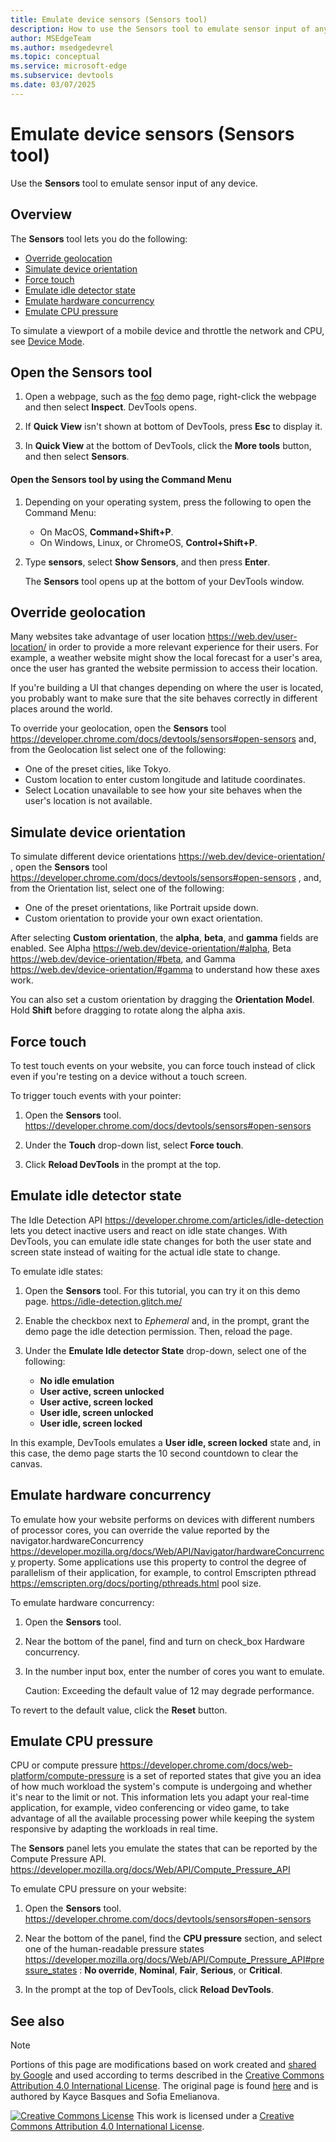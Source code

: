 ```yaml
---
title: Emulate device sensors (Sensors tool)
description: How to use the Sensors tool to emulate sensor input of any device, in Microsoft Edge DevTools.
author: MSEdgeTeam
ms.author: msedgedevrel
ms.topic: conceptual
ms.service: microsoft-edge
ms.subservice: devtools
ms.date: 03/07/2025
---
```

<!-- this article was created on 05/11/2021 by moving a section out from the "Accessibility reference" article (reference.md) -->
<!-- Copyright Kayce Basques and Sofia Emelianova

   Licensed under the Apache License, Version 2.0 (the "License");
   you may not use this file except in compliance with the License.
   You may obtain a copy of the License at

       https://www.apache.org/licenses/LICENSE-2.0

   Unless required by applicable law or agreed to in writing, software
   distributed under the License is distributed on an "AS IS" BASIS,
   WITHOUT WARRANTIES OR CONDITIONS OF ANY KIND, either express or implied.
   See the License for the specific language governing permissions and
   limitations under the License.  -->
# Emulate device sensors (Sensors tool)

Use the **Sensors** tool to emulate sensor input of any device.

<!-- ![The Sensors tool](todo: png) -->


<!-- ====================================================================== -->
## Overview

The **Sensors** tool lets you do the following:

* [Override geolocation](#override-geolocation)
* [Simulate device orientation](#simulate-device-orientation)
* [Force touch](#force-touch)
* [Emulate idle detector state](#emulate-idle-detector-state)
* [Emulate hardware concurrency](#emulate-hardware-concurrency)
* [Emulate CPU pressure](#emulate-cpu-pressure)

To simulate a viewport of a mobile device and throttle the network and CPU, see [Device Mode](https://developer.chrome.com/docs/devtools/device-mode).


<!-- ====================================================================== -->
## Open the Sensors tool

1. Open a webpage, such as the [foo]() demo page, right-click the webpage and then select **Inspect**.  DevTools opens.

1. If **Quick View** isn't shown at bottom of DevTools, press **Esc** to display it.

1. In **Quick View** at the bottom of DevTools, click the **More tools** button, and then select **Sensors**.


#### Open the Sensors tool by using the Command Menu

1. Depending on your operating system, press the following to open the Command Menu:
   * On MacOS, **Command+Shift+P**.
   * On Windows, Linux, or ChromeOS, **Control+Shift+P**.

   <!-- ![Using the Command Menu to open the Sensors tool](todo: png) -->

1. Type **sensors**, select **Show Sensors**, and then press **Enter**.

   The **Sensors** tool opens up at the bottom of your DevTools window.


<!-- ====================================================================== -->
## Override geolocation

Many websites take advantage of user location https://web.dev/user-location/ in order to provide a more relevant experience for their users. For example, a weather website might show the local forecast for a user's area, once the user has granted the website permission to access their location.

If you're building a UI that changes depending on where the user is located, you probably want to make sure that the site behaves correctly in different places around the world.

To override your geolocation, open the **Sensors** tool https://developer.chrome.com/docs/devtools/sensors#open-sensors and, from the Geolocation list select one of the following:

* One of the preset cities, like Tokyo.
* Custom location to enter custom longitude and latitude coordinates.
* Select Location unavailable to see how your site behaves when the user's location is not available.

<!-- ![Selecting 'Tokyo' from the 'Geolocation' list](todo: png) -->


<!-- ====================================================================== -->
## Simulate device orientation

To simulate different device orientations https://web.dev/device-orientation/ ,   open the **Sensors** tool  https://developer.chrome.com/docs/devtools/sensors#open-sensors , and, from the Orientation list, select one of the following:

* One of the preset orientations, like Portrait upside down.
* Custom orientation to provide your own exact orientation.

<!-- ![Selecting 'Portrait upside down' from the 'Orientation' list](todo: png) -->

After selecting **Custom orientation**, the **alpha**, **beta**, and **gamma** fields are enabled.  See Alpha https://web.dev/device-orientation/#alpha, Beta https://web.dev/device-orientation/#beta, and Gamma https://web.dev/device-orientation/#gamma to understand how these axes work.

You can also set a custom orientation by dragging the **Orientation Model**.  Hold **Shift** before dragging to rotate along the alpha axis.

<!-- ![The Orientation Model](todo: png) -->


<!-- ====================================================================== -->
## Force touch

To test touch events on your website, you can force touch instead of click even if you're testing on a device without a touch screen.

To trigger touch events with your pointer:

1. Open the **Sensors** tool. https://developer.chrome.com/docs/devtools/sensors#open-sensors

1. Under the **Touch** drop-down list, select **Force touch**.

   <!-- ![Forcing touch instead of click](todo: png) -->

1. Click **Reload DevTools** in the prompt at the top.


<!-- ====================================================================== -->
## Emulate idle detector state

The Idle Detection API https://developer.chrome.com/articles/idle-detection lets you detect inactive users and react on idle state changes.  With DevTools, you can emulate idle state changes for both the user state and screen state instead of waiting for the actual idle state to change.

To emulate idle states:

1. Open the **Sensors** tool.  For this tutorial, you can try it on this demo page. https://idle-detection.glitch.me/

1. Enable the checkbox next to _Ephemeral_ and, in the prompt, grant the demo page the idle detection permission. Then, reload the page.

   <!-- ![Granting the idle detection permission on a demo page](todo: png) -->

1. Under the **Emulate Idle detector State** drop-down, select one of the following:
   * **No idle emulation**
   * **User active, screen unlocked**
   * **User active, screen locked**
   * **User idle, screen unlocked**
   * **User idle, screen locked**

   <!-- ![Selecting an idle and locked state on a demo page](todo: png) -->

In this example, DevTools emulates a **User idle, screen locked** state and, in this case, the demo page starts the 10 second countdown to clear the canvas.


<!-- ====================================================================== -->
## Emulate hardware concurrency

To emulate how your website performs on devices with different numbers of processor cores, you can override the value reported by the navigator.hardwareConcurrency https://developer.mozilla.org/docs/Web/API/Navigator/hardwareConcurrency property. Some applications use this property to control the degree of parallelism of their application, for example, to control Emscripten pthread https://emscripten.org/docs/porting/pthreads.html pool size.

To emulate hardware concurrency:

1. Open the **Sensors** tool.

1. Near the bottom of the panel, find and turn on check_box Hardware concurrency.

1. In the number input box, enter the number of cores you want to emulate.

   <!-- ![Turned on 'Hardware concurrency' with the number of cores set to 10](todo: png) -->

   Caution: Exceeding the default value of 12 may degrade performance.

To revert to the default value, click the **Reset** <!--(![undo](todo: icon png))--> button.


<!-- ====================================================================== -->
## Emulate CPU pressure

CPU or compute pressure https://developer.chrome.com/docs/web-platform/compute-pressure is a set of reported states that give you an idea of how much workload the system's compute is undergoing and whether it's near to the limit or not. This information lets you adapt your real-time application, for example, video conferencing or video game, to take advantage of all the available processing power while keeping the system responsive by adapting the workloads in real time.

The **Sensors** panel lets you emulate the states that can be reported by the Compute Pressure API. https://developer.mozilla.org/docs/Web/API/Compute_Pressure_API

To emulate CPU pressure on your website:

1. Open the **Sensors** tool. https://developer.chrome.com/docs/devtools/sensors#open-sensors

1. Near the bottom of the panel, find the **CPU pressure** section, and select one of the human-readable pressure states https://developer.mozilla.org/docs/Web/API/Compute_Pressure_API#pressure_states : **No override**, **Nominal**, **Fair**, **Serious**, or **Critical**.

1. In the prompt at the top of DevTools, click **Reload DevTools**.

   <!-- ![Emulating 'Serious' CPU pressure](todo: png) -->


<!-- ====================================================================== -->
## See also
<!-- todo: all links in article -->


<!-- ====================================================================== -->
> [!NOTE]
> Portions of this page are modifications based on work created and [shared by Google](https://developers.google.com/terms/site-policies) and used according to terms described in the [Creative Commons Attribution 4.0 International License](https://creativecommons.org/licenses/by/4.0).
> The original page is found [here](https://developer.chrome.com/docs/devtools/sensors) and is authored by Kayce Basques and Sofia Emelianova.

[![Creative Commons License](../../media/cc-logo/88x31.png)](https://creativecommons.org/licenses/by/4.0)
This work is licensed under a [Creative Commons Attribution 4.0 International License](https://creativecommons.org/licenses/by/4.0).
